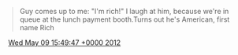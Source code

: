 > Guy comes up to me: "I'm rich\!" I laugh at him, because we're in queue at the lunch payment booth\.Turns out he's American, first name Rich

<img src="../../media/tweet.ico" width="12" /> [Wed May 09 15:49:47 +0000 2012](https://twitter.com/DromerDenker/status/200251227420889088)